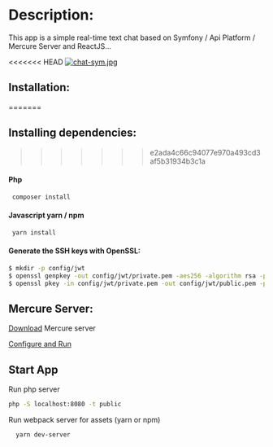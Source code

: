 # Description:

This app is a simple real-time text chat based on Symfony / Api Platform / Mercure Server and ReactJS…

<<<<<<< HEAD
[![chat-sym.jpg](https://i.postimg.cc/25XPm9pm/chat-sym.jpg)](https://postimg.cc/McVsmDKr)
## Installation:
=======
## Installing dependencies:
>>>>>>> e2ada4c66c94077e970a493cd3af5b31934b3c1a

#### Php
```bash
 composer install
```
#### Javascript yarn / npm
```bash
 yarn install
```

#### Generate the SSH keys with OpenSSL:
```sh
$ mkdir -p config/jwt
$ openssl genpkey -out config/jwt/private.pem -aes256 -algorithm rsa -pkeyopt rsa_keygen_bits:4096
$ openssl pkey -in config/jwt/private.pem -out config/jwt/public.pem -pubout`
 ```
## Mercure Server:

[Download](https://github.com/dunglas/mercure/releases) Mercure server

[Configure and Run](https://mercure.rocks/docs/hub/install)

## Start App
  Run php server
  
```bash
php -S localhost:8080 -t public
```
Run webpack server for assets (yarn or npm)

```bash
  yarn dev-server
```